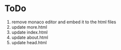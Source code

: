 # ToDo

1. remove monaco editor and embed it to the html files
2. update more.html
3. update index.html
4. update about.html
5. update head.html
